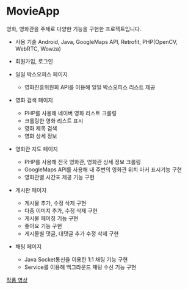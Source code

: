 # MovieApp

영화, 영화관을 주제로 다양한 기능을 구현한 프로젝트입니다.

- 사용 기술
  Android, Java, GoogleMaps API, Retrofit, PHP(OpenCV, WebRTC, Wowza)

- 회원가입, 로그인
- 일일 박스오피스 페이지
  - 영화진흥위원회 API를 이용해 일일 박스오피스 리스트 제공
- 영화 검색 페이지
  - PHP를 사용해 네이버 영화 리스트 크롤링
  - 크롤링한 영화 리스트 표시
  - 영화 제목 검색
  - 영화 상세 정보
- 영화관 지도 페이지
  - PHP를 사용해 전국 영화관, 영화관 상세 정보 크롤링
  - GoogleMaps API를 사용해 내 주변의 영화관 위치 마커 표시기능 구현
  - 영화관별 시간표 제공 기능 구현
- 게시판 페이지
  - 게시물 추가, 수정 삭제 구현
  - 다중 이미지 추가, 수정 삭제 구현
  - 게시물 페이징 기능 구현
  - 좋아요 기능 구현
  - 게시물별 댓글, 대댓글 추가 수정 삭제 구현
- 채팅 페이지
  - Java Socket통신을 이용한 1:1 채팅 기능 구현
  - Service를 이용해 백그라운드 채팅 수신 기능 구현

[작품 영상](https://youtu.be/fmyK4OE-sgE)
